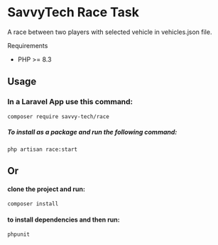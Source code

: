 SavvyTech Race Task
======================

A race between two players with selected vehicle in vehicles.json file.

Requirements

* PHP >= 8.3

Usage
-------------

### In a Laravel App use this command:
``` composer require savvy-tech/race ```  

##### To install as a package and run the following command:

``` php artisan race:start ```

## Or

#### clone the project and run:
`` composer install ``
#### to install dependencies and then run:
``` phpunit ```
